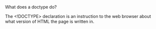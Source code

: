 What does a doctype do?

The <!DOCTYPE> declaration is an instruction to the web browser about what version of HTML the page is written in.